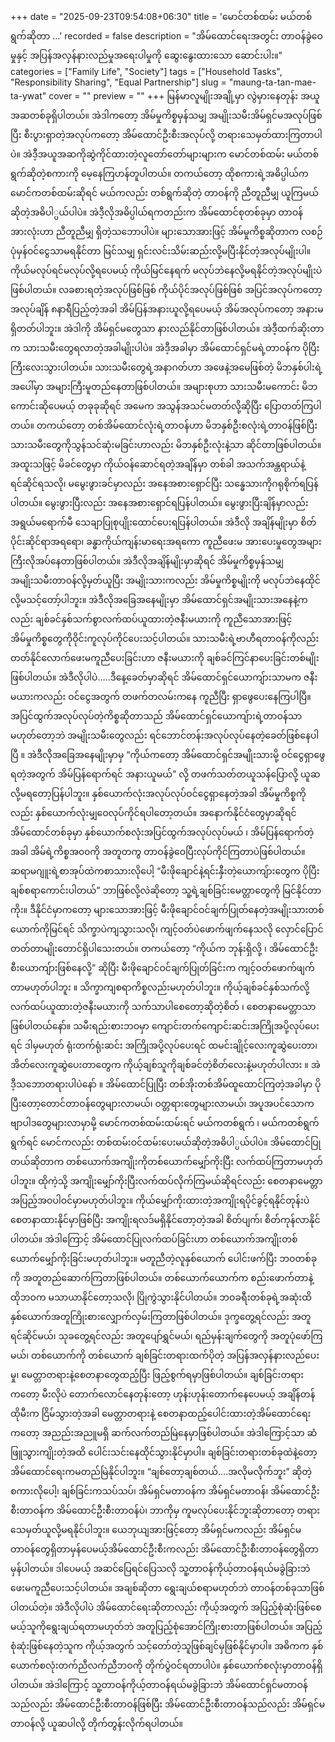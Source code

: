 +++
date = "2025-09-23T09:54:08+06:30"
title = 'မောင်တစ်ထမ်း မယ်တစ်ရွက်ဆိုတာ …'
recorded = false
description = "အိမ်ထောင်ရေးအတွင်း တာဝန်ခွဲဝေမှုနှင့် အပြန်အလှန်နားလည်မှုအရေးပါမှုကို ဆွေးနွေးထားသော ဆောင်းပါး။"
categories = ["Family Life", "Society"]
tags = ["Household Tasks", "Responsibility Sharing", "Equal Partnership"]
slug = "maung-ta-tan-mae-ta-ywat"
cover = ""
preview = ""
+++
မြန်မာလူမျိုးအချို့မှာ လွဲမှားနေတုန်း အယူအဆတစ်ခုရှိပါတယ်။ အဲဒါကတော့ အိမ်မှုကိစ္စမှန်သမျှ အမျိုးသမီးအိမ်ရှင်မအလုပ်ဖြစ်ပြီး စီးပွားရှာတဲ့အလုပ်ကတော့ အိမ်ထောင်ဦးစီးအလုပ်လို့ တရားသေမှတ်ထားကြတာပါပဲ။ အဲဒီ့အယူအဆကိုဆွဲကိုင်ထားတဲ့လူတော်တော်များများက မောင်တစ်ထမ်း မယ်တစ်ရွက်ဆိုတဲ့စကားကို မေ့နေကြဟန်တူပါတယ်။ တကယ်တော့ ထိုစကားရဲ့အဓိပ္ပါယ်က မောင်ကတစ်ထမ်းဆိုရင် မယ်ကလည်း တစ်ရွက်ဆိုတဲ့ တာဝန်ကို ညီတူညီမျှ ယူကြမယ်ဆိုတဲ့အဓိပါ္ပယ်ပါပဲ။ အဲဒီ့လိုအဓိပ္ပါယ်ရကတည်းက အိမ်ထောင်စုတစ်ခုမှာ တာဝန်အားလုံးဟာ ညီတူညီမျှ ရှိတဲ့သဘောပါပဲ။
များသောအားဖြင့် အိမ်မှုကိစ္စဆိုတာက လစဉ်ပုံမှန်ဝင်ငွေသာမရနိုင်တာ မြင်သမျှ ရှင်းလင်းသိမ်းဆည်းလို့မပြီးနိုင်တဲ့အလုပ်မျိုးပါ။ ကိုယ်မလုပ်ရင်မလုပ်လို့ရပေမယ့် ကိုယ်မြင်နေရက် မလုပ်ဘဲနေလို့မရနိုင်တဲ့အလုပ်မျိုးပဲဖြစ်ပါတယ်။ လခစားရတဲ့အလုပ်ဖြစ်ဖြစ် ကိုယ်ပိုင်အလုပ်ဖြစ်ဖြစ် အပြင်အလုပ်ကတော့ အလုပ်ချိန် ၈နာရီပြည့်တဲ့အခါ အိမ်ပြန်အနားယူလို့ရပေမယ့် အိမ်အလုပ်ကတော့ အနားမရှိတတ်ပါဘူး။ အဲဒါကို အိမ်ရှင်မတွေသာ နားလည်နိုင်တာဖြစ်ပါတယ်။ အဲဒီ့ထက်ဆိုးတာက သားသမီးတွေရလာတဲ့အခါမျိုးပါပဲ။ အဲဒီ့အခါမှာ အိမ်ထောင်ရှင်မရဲ့တာဝန်က ပိုပြီး ကြီးလေးသွားပါတယ်။ သားသမီးတွေရဲ့အနာဂတ်ဟာ အဖေနဲ့အမေဖြစ်တဲ့ မိဘနှစ်ပါးရဲ့အပေါ်မှာ အများကြီးမူတည်နေတာဖြစ်ပါတယ်။ အများစုဟာ သားသမီးမကောင်း မိဘကောင်းဆိုပေမယ့် တခုခုဆိုရင် အမေက အသွန်အသင်မတတ်လို့ဆိုပြီး ပြောတတ်ကြပါတယ်။ တကယ်တော့ တစ်အိမ်ထောင်လုံးရဲ့တာဝန်ဟာ မိဘနှစ်ဦးစလုံးရဲ့တာဝန်ဖြစ်ပြီး သားသမီးတွေကိုသွန်သင်ဆုံးမခြင်းဟာလည်း မိဘနှစ်ဦးလုံးနဲ့သာ ဆိုင်တာဖြစ်ပါတယ်။
အထူးသဖြင့် မိခင်တွေမှာ ကိုယ်ဝန်ဆောင်ရတဲ့အချိန်မှာ တစ်ခါ အသက်အန္တရာယ်နဲ့ရင်ဆိုင်ရသလို၊ မမွေးဖွားခင်မှာလည်း အနေအစားရှောင်ပြီး သန္ဓေသားကိုဂရုစိုက်ရပြန်ပါတယ်။ မွေးဖွားပြီးလည်း အနေအစားရှောင်ရပြန်ပါတယ်။ မွေးဖွားပြီးချိန်မှာလည်း အရွယ်မရောက်မီ သေချာပြုစုပျိုးထောင်ပေးရပြန်ပါတယ်။ အဲဒီလို အချိန်မျိုးမှာ စိတ်ပိုင်းဆိုင်ရာအရရော၊ ခန္ဓာကိုယ်ကျန်းမာရေးအရကော ကူညီဖေးမ အားပေးမှုတွေအများကြီးလိုအပ်နေတာဖြစ်ပါတယ်။ အဲဒီလိုအချိန်မျိုးမှာဆိုရင် အိမ်မှုကိစ္စမှန်သမျှ အမျိုးသမီးတာဝန်လို့မှတ်ယူပြီး အမျိုးသားကလည်း အိမ်မှုကိစ္စမျိုးကို မလုပ်ဘဲနေထိုင်လို့မသင့်တော့်ပါဘူး။ အဲဒီလိုအခြေအနေမျိုးမှာ အိမ်ထောင်ရှင်အမျိုးသားအနေနဲ့ကလည်း ချစ်ခင်နှစ်သက်စွာလက်ထပ်ယူထားတဲ့ဇနီးမယားကို ကူညီသောအားဖြင့် အိမ်မှုကိစ္စတွေကိုဝိုင်းကူလုပ်ကိုင်ပေးသင့်ပါတယ်။ သားသမီးရဲ့ဗာဟီရတာဝန်ကိုလည်း တတ်နိုင်လောက်ဖေးမကူညီပေးခြင်းဟာ ဇနီးမယားကို ချစ်ခင်ကြင်နာပေးခြင်းတစ်မျိုးဖြစ်ပါတယ်။ အဲဒီလိုပါပဲ…..ဒီနေ့ခေတ်မှာဆိုရင် အိမ်ထောင်ရှင်ယောကျ်ားသာမက ဇနီးမယားကလည်း ဝင်ငွေအတွက် တဖက်တလမ်းကနေ ကူညီပြီး ရှာဖွေပေးနေကြပါပြီ။ အပြင်ထွက်အလုပ်လုပ်တဲ့ကိစ္စဆိုတာသည် အိမ်ထောင်ရှင်ယောကျ်ားရဲ့တာဝန်သာမဟုတ်တော့ဘဲ အမျိုးသမီးတွေလည်း ရင်ဘောင်တန်းအလုပ်လုပ်နေတဲ့ခေတ်ဖြစ်နေပါပြီ ။ အဲဒီလိုအခြေအနေမျိုးမှာမှ “ကိုယ်ကတော့ အိမ်ထောင်ရှင်အမျိုးသားမို့ ဝင်ငွေရှာဖွေရတဲ့အတွက် အိမ်ပြန်ရောက်ရင် အနားယူမယ်” လို့ တဖက်သတ်တယူသန်ပြောလို့ ယူဆလို့မရတော့ပြန်ပါဘူး။ နှစ်ယောက်လုံးအလုပ်လုပ်ဝင်ငွေရှာနေတဲ့အခါ အိမ်မှုကိစ္စကိုလည်း နှစ်ယောက်လုံးမျှဝေလုပ်ကိုင်ရပါတော့တယ်။ အနောက်နိုင်ငံတွေမှာဆိုရင် အိမ်ထောင်တစ်ခုမှာ နှစ်ယောက်စလုံးအပြင်ထွက်အလုပ်လုပ်မယ် ၊ အိမ်ပြန်ရောက်တဲ့အခါ အိမ်ရဲ့ကိစ္စအ၀၀ကို အတူတကွ တာဝန်ခွဲဝေပြီးလုပ်ကိုင်ကြတာပဲဖြစ်ပါတယ်။ ဆရာမဂျူးရဲ့စာအုပ်ထဲကစာသားလိုပေါ့ “မီးဖိုချောင်နဲ့ရင်းနှီးတဲ့ယောကျ်ားတွေက ပိုပြီးချစ်စရာကောင်းပါတယ်” ဘာဖြစ်လို့လဲဆိုတော့ သူ့ရဲ့ချစ်ခြင်းမေတ္တာတွေကို မြင်နိုင်တာကိုး။ ဒီနိုင်ငံမှာကတော့ များသောအားဖြင့် မီးဖိုချောင်ဝင်ချက်ပြုတ်နေတဲ့အမျိုးသားတစ်ယောက်ကိုမြင်ရင် သိက္ခာပဲကျသွားသလို၊ ကျင့်ဝတ်ပဲဖောက်ဖျက်နေသလို လှောင်ပြောင်တတ်တာမျိုးတောင်ရှိပါသေးတယ်။ တကယ်တော့ “ကိုယ်က ဘုန်းရှိလို့ ၊ အိမ်ထောင်ဦးစီးယောကျ်ားဖြစ်နေလို့” ဆိုပြီး မီးဖိုချောင်ဝင်ချက်ပြုတ်ခြင်းက ကျင့်ဝတ်ဖောက်ဖျက်တာမဟုတ်ပါဘူး ။ သိက္ခာကျစရာကိစ္စလည်းမဟုတ်ပါဘူး။ ကိုယ့်ချစ်ခင်နှစ်သက်လို့ လက်ထပ်ယူထားတဲ့ဇနီးမယားကို သက်သာပါစေတော့ဆိုတဲ့စိတ် ၊ စေတနာမေတ္တာသာဖြစ်ပါတယ်နော်။ သမီးရည်းစားဘဝမှာ ကျောင်းတက်ကျောင်းဆင်းအကြိုအပို့လုပ်ပေးရင် ဒါမှမဟုတ် ရုံးတက်ရုံးဆင်း အကြိုအပို့လုပ်ပေးရင် ထမင်းချိုင့်လေးကူဆွဲပေးတာ၊ အိတ်လေးကူဆွဲပေးတာတွေက ကိုယ့်ချစ်သူကိုချစ်ခင်တဲ့စိတ်လေးနဲ့မဟုတ်ပါလား ။ အဲဒီ့သဘောတရားပါပဲနော် ။ အိမ်ထောင်ပြုပြီး တစ်အိုးတစ်အိမ်ထူထောင်ကြတဲ့အခါမှာ ပိုပြီးတော့တောင်တာဝန်တွေများလာမယ်၊ ဝတ္တရားတွေများလာမယ်၊ အပူအပင်သောက ဗျာပါဒတွေများလာမှာမို့ မောင်ကတစ်ထမ်းထမ်းရင် မယ်ကတစ်ရွက် ၊ မယ်ကတစ်ရွက်ရွက်ရင် မောင်ကလည်း တစ်ထမ်းဝင်ထမ်းပေးမယ်ဆိုတဲ့အဓိပါ္ပယ်ပါပဲ။
အိမ်ထောင်ပြုတယ်ဆိုတာက တစ်ယောက်အကျိုးကိုတစ်ယောက်မျှော်ကိုးပြီး လက်ထပ်ကြတာမဟုတ်ပါဘူး။ ထိုကဲ့သို့ အကျိုးမျှော်ကိုးပြီးလက်ထပ်လိုက်ကြမယ်ဆိုရင်လည်း စေတနာမေတ္တာအပြည့်အဝပါဝင်မှာမဟုတ်ပါဘူး။ ကိုယ်မျှော်ကိုးထားတဲ့အကျိုးရပိုင်ခွင့်ရနိုင်တုန်းပဲ စေတနာထားနိုင်မှာဖြစ်ပြီး အကျိုးရလဒ်မရှိနိုင်တော့တဲ့အခါ စိတ်ပျက်၊ စိတ်ကုန်လာနိုင်ပါတယ်။ အဲဒါကြောင့် အိမ်ထောင်ပြုလက်ထပ်ခြင်းဟာ တစ်ယောက်အကျိုးတစ်ယောက်မျှော်ကိုးခြင်းမဟုတ်ပါဘူး။ မတူညီတဲ့လူနှစ်ယောက် ပေါင်းဖက်ပြီး ဘဝတစ်ခုကို အတူတည်ဆောက်ကြတာဖြစ်ပါတယ်။ တစ်ယောက်ယောက်က စည်းဖောက်တာနဲ့ ထိုဘဝက မသာယာနိုင်တော့သလို၊ ပြိုကွဲသွားနိုင်ပါတယ်။ ဘဝခရီးတစ်ခုရဲ့အဆုံးထိ နှစ်ယောက်အတူကြိုးစားလျှောက်လှမ်းကြတာဖြစ်ပါတယ်။ ဒုက္ခတွေ့ရင်လည်း အတူရင်ဆိုင်မယ်၊ သုခတွေ့ရင်လည်း အတူပျော်ရွှင်မယ်၊ ရည်မှန်းချက်တွေကို အတူပုံဖော်ကြမယ်၊ တစ်ယောက်ကို တစ်ယောက် ချစ်ခြင်းတရားထက်ပိုတဲ့ အပြန်အလှန်နားလည်ပေးမှု၊ မေတ္တာတရားနဲ့စေတနာတွေထည့်ပြီး ဖြည့်စွက်ရမှာဖြစ်ပါတယ်။ ချစ်ခြင်းတရားကတော့ မီးလိုပဲ တောက်လောင်နေတုန်းတော့ ဟုန်းဟုန်းတောက်နေပေမယ့် အချိန်တန် ထိုမီးက ငြိမ်သွားတဲ့အခါ မေတ္တာတရားနဲ့ စေတနာထည့်ပေါင်းထားတဲ့အိမ်ထောင်ရေးကတော့ အညည်းအညူမရှိ ဆက်လက်တည်မြဲနေမှာဖြစ်ပါတယ်။ အဲဒါကြောင့်သာ ဆံဖြူသွားကျိုးတဲ့အထိ ပေါင်းသင်းနေထိုင်သွားနိုင်မှာပါ။ ချစ်ခြင်းတရားတစ်ခုထဲနဲ့တော့ အိမ်ထောင်ရေးကမတည်မြဲနိုင်ပါဘူး။ “ချစ်တော့ချစ်တယ်….အလိုမလိုက်ဘူး” ဆိုတဲ့စကားလိုပေါ့၊ ချစ်ခြင်းကသပ်သပ်၊ အိမ်ရှင်မတာဝန်က အိမ်ရှင်မတာဝန်၊ အိမ်ထောင်ဦးစီးတာဝန်က အိမ်ထောင်ဦးစီးတာဝန်ပဲ၊ ဘာကိုမှ ကူမလုပ်ပေးနိုင်ဘူးဆိုတာတော့ တရားသေမှတ်ယူလို့မရနိုင်ပါဘူး။ ယေဘုယျအားဖြင့်တော့ အိမ်ရှင်မကလည်း အိမ်ရှင်မတာဝန်တွေရှိတာမှန်ပေမယ့်အိမ်ထောင်ဦးစီးကလည်း အိမ်ထောင်ဦးစီးတာဝန်တွေရှိတာမှန်ပါတယ်။ ဒါပေမယ့် အဆင်ပြေရင်ပြေသလို သူ့တာဝန်ကိုယ့်တာဝန်ရယ်မခွဲခြားဘဲ ဖေးမကူညီပေးသင့်ပါတယ်။ အချစ်ဆိုတာ ရွေးချယ်စရာမဟုတ်ဘဲ တာဝန်တစ်ခုသာဖြစ်ပါတယ်တဲ့။ အဲဒီလိုပါပဲ အိမ်ထောင်ရေးဆိုတာလည်း ကိုယ့်အတွက် အပြည့်စုံဆုံးဖြစ်စေမယ့်သူကိုရွေးချယ်ရတာမဟုတ်ဘဲ အတူပြည့်စုံအောင်ကြိုးစားတာဖြစ်ပါတယ်။ အပြည့်စုံဆုံးဖြစ်နေတဲ့သူက ကိုယ့်အတွက် သင့်တော်တဲ့သူဖြစ်ချင်မှဖြစ်နိုင်မှာပါ။ အဓိကက နှစ်ယောက်စလုံးတက်ညီလက်ညီဘဝကို တိုက်ပွဲဝင်ရတာပါပဲ။ နှစ်ယောက်စလုံးမှာတာဝန်ရှိပါတယ်။ အဲဒါကြောင့် သူ့တာဝန်ကိုယ့်တာဝန်ရယ်မခွဲခြားဘဲ အိမ်ထောင်ရှင်မတာဝန်သည်လည်း အိမ်ထောင်ဦးစီးတာဝန်ဖြစ်ပြီး အိမ်ထောင်ဦးစီးတာဝန်သည်လည်း အိမ်ရှင်မတာဝန်လို့ ယူဆပါလို့ တိုက်တွန်းလိုက်ရပါတယ်။ 
